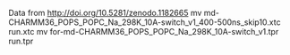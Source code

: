 Data from http://doi.org/10.5281/zenodo.1182665
mv md-CHARMM36_POPS_POPC_Na_298K_10A-switch_v1_400-500ns_skip10.xtc run.xtc
mv for-md-CHARMM36_POPS_POPC_Na_298K_10A-switch_v1.tpr run.tpr
